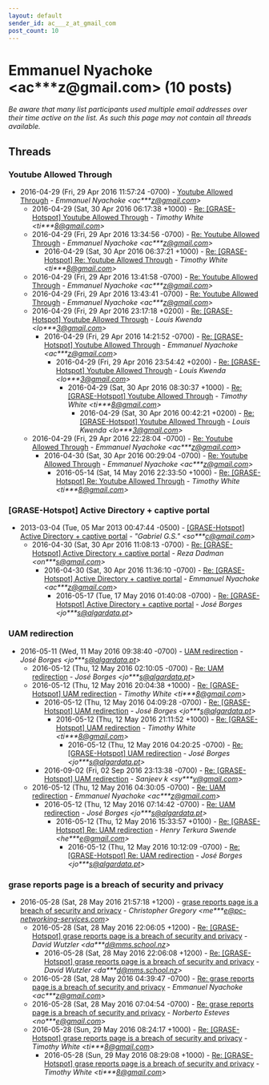 ```yaml
---
layout: default
sender_id: ac___z_at_gmail_com
post_count: 10
---
```


# Emmanuel Nyachoke <ac***z<span>@</span>gmail.com> (10 posts)

_Be aware that many list participants used multiple email addresses over their time active on the list. As such this page may not contain all threads available._

## Threads

### Youtube Allowed Through
+ 2016-04-29 (Fri, 29 Apr 2016 11:57:24 -0700) - [Youtube Allowed Through](/archive/2016/04/f0b708af475ce83d09b2b70b7cbfc67f9351ab21ee017ed55dadfcf4e8e36388) - _Emmanuel Nyachoke \<ac***z@gmail.com\>_
  + 2016-04-29 (Sat, 30 Apr 2016 06:17:38 +1000) - [Re: [GRASE-Hotspot] Youtube Allowed Through](/archive/2016/04/4f19f0b2a76cccd2f3032bf87a26f60a8c22da0c615f340e0fe1d3e82420b9d6) - _Timothy White \<ti***8@gmail.com\>_
  + 2016-04-29 (Fri, 29 Apr 2016 13:34:56 -0700) - [Re: Youtube Allowed Through](/archive/2016/04/b0cb23b63945264e4a471aaa1c527f1386cc6765550f68cab423366f43e2bc00) - _Emmanuel Nyachoke \<ac***z@gmail.com\>_
    + 2016-04-29 (Sat, 30 Apr 2016 06:37:21 +1000) - [Re: [GRASE-Hotspot] Re: Youtube Allowed Through](/archive/2016/04/125977e5ff8474296316b66411b3c61eff02e7b2cd147af5c5fd80d1d3905416) - _Timothy White \<ti***8@gmail.com\>_
  + 2016-04-29 (Fri, 29 Apr 2016 13:41:58 -0700) - [Re: Youtube Allowed Through](/archive/2016/04/3801ab2e76408709ed796c76cf460c12cdf82efb33fa6ea3ee5d003c5f274769) - _Emmanuel Nyachoke \<ac***z@gmail.com\>_
  + 2016-04-29 (Fri, 29 Apr 2016 13:43:41 -0700) - [Re: Youtube Allowed Through](/archive/2016/04/ddca2860824a28b716926bff1b5d1cd6d93c37e01b436888284a2bcc930f7eee) - _Emmanuel Nyachoke \<ac***z@gmail.com\>_
  + 2016-04-29 (Fri, 29 Apr 2016 23:17:18 +0200) - [Re: [GRASE-Hotspot] Youtube Allowed Through](/archive/2016/04/fd4b0a44889d0669e13e5460ac63224eb4a803940b1468e8f12d14d50b6c1444) - _Louis Kwenda \<lo***3@gmail.com\>_
    + 2016-04-29 (Fri, 29 Apr 2016 14:21:52 -0700) - [Re: [GRASE-Hotspot] Youtube Allowed Through](/archive/2016/04/65a2a2a8fed3da6e3ec10bb67135ddab37b4325db81d922025edfa2a14efe5a3) - _Emmanuel Nyachoke \<ac***z@gmail.com\>_
      + 2016-04-29 (Fri, 29 Apr 2016 23:54:42 +0200) - [Re: [GRASE-Hotspot] Youtube Allowed Through](/archive/2016/04/9f381a250aad47808dcd186b203f68c910e6922ad376f965e9c23827907c686e) - _Louis Kwenda \<lo***3@gmail.com\>_
        + 2016-04-29 (Sat, 30 Apr 2016 08:30:37 +1000) - [Re: [GRASE-Hotspot] Youtube Allowed Through](/archive/2016/04/32a4eb6b3d90f0e6d7dd7c08f2fd5b97ee01b9863b26c62713132012fa02e95a) - _Timothy White \<ti***8@gmail.com\>_
          + 2016-04-29 (Sat, 30 Apr 2016 00:42:21 +0200) - [Re: [GRASE-Hotspot] Youtube Allowed Through](/archive/2016/04/e97d1f75a6e420ff75cffc0fad0e40821545d7aed6475f88bf147a221a32e901) - _Louis Kwenda \<lo***3@gmail.com\>_
  + 2016-04-29 (Fri, 29 Apr 2016 22:28:04 -0700) - [Re: Youtube Allowed Through](/archive/2016/04/537345fc9fff4ec269d9c329f9cec9d7e6075a61f9beed9943bbe950d078409a) - _Emmanuel Nyachoke \<ac***z@gmail.com\>_
    + 2016-04-30 (Sat, 30 Apr 2016 00:29:04 -0700) - [Re: Youtube Allowed Through](/archive/2016/04/2baaf41d6aeb65b21937e6c41c84895a260f8b25b92f1900c318262b23db9260) - _Emmanuel Nyachoke \<ac***z@gmail.com\>_
      + 2016-05-14 (Sat, 14 May 2016 22:33:50 +1000) - [Re: [GRASE-Hotspot] Re: Youtube Allowed Through](/archive/2016/05/721e708ab23195718aa9f0c1bd00bc66045cb3e4dc8a0b96eaa95ab254dff4bf) - _Timothy White \<ti***8@gmail.com\>_

### [GRASE-Hotspot] Active Directory + captive portal
+ 2013-03-04 (Tue, 05 Mar 2013 00:47:44 -0500) - [[GRASE-Hotspot] Active Directory + captive portal](/archive/2013/03/2f112d828984f8af8a4edb7ee09abf4403a5887f2b59b566f254a892c0e7f2f2) - _"Gabriel G.S." \<so***c@gmail.com\>_
  + 2016-04-30 (Sat, 30 Apr 2016 11:08:13 -0700) - [Re: [GRASE-Hotspot] Active Directory + captive portal](/archive/2016/04/03fe8cbf02b09efa8cb817afd03ea25b32c5ce75206059d2e2d5b309e9819e2a) - _Reza Dadman \<on***s@gmail.com\>_
    + 2016-04-30 (Sat, 30 Apr 2016 11:36:10 -0700) - [Re: [GRASE-Hotspot] Active Directory + captive portal](/archive/2016/04/bae59492cf6b11f42f560c6fcde639bb6f3bb2d29844bfe50d440f17c3ef33f9) - _Emmanuel Nyachoke \<ac***z@gmail.com\>_
      + 2016-05-17 (Tue, 17 May 2016 01:40:08 -0700) - [Re: [GRASE-Hotspot] Active Directory + captive portal](/archive/2016/05/58fd4814ba84c6f74de6898cf373f9ade125f084a6cdb421cc621ead6dcadf63) - _José Borges \<jo***s@algardata.pt\>_

### UAM redirection
+ 2016-05-11 (Wed, 11 May 2016 09:38:40 -0700) - [UAM redirection](/archive/2016/05/0cf1f725f5e9137e68aee81e215768f51ca77b76b24515d7e93c876597b45ac0) - _José Borges \<jo***s@algardata.pt\>_
  + 2016-05-12 (Thu, 12 May 2016 02:10:05 -0700) - [Re: UAM redirection](/archive/2016/05/d0ed41f18d9837d2a654d4d5003a6215bf9cbead95f021bba865c87708f76622) - _José Borges \<jo***s@algardata.pt\>_
  + 2016-05-12 (Thu, 12 May 2016 20:04:38 +1000) - [Re: [GRASE-Hotspot] UAM redirection](/archive/2016/05/efd76d96fbb970bf041e22533564f2920ce5a4ef06391f5831ca0b9dc677f0ae) - _Timothy White \<ti***8@gmail.com\>_
    + 2016-05-12 (Thu, 12 May 2016 04:09:28 -0700) - [Re: [GRASE-Hotspot] UAM redirection](/archive/2016/05/5ccd30aeb3576b48e61482f8deb6fac0cae40919561e7361b44c9ff1e6fe8283) - _José Borges \<jo***s@algardata.pt\>_
      + 2016-05-12 (Thu, 12 May 2016 21:11:52 +1000) - [Re: [GRASE-Hotspot] UAM redirection](/archive/2016/05/a7e1b56282eb946f52ab33167330725d98f1ffd047fca5ddfd09ff18c1acef59) - _Timothy White \<ti***8@gmail.com\>_
        + 2016-05-12 (Thu, 12 May 2016 04:20:25 -0700) - [Re: [GRASE-Hotspot] UAM redirection](/archive/2016/05/d24463e3cc95c08762bf538a2a04ffdf61a9a2dbe36f0327a28dbd141dd755b6) - _José Borges \<jo***s@algardata.pt\>_
    + 2016-09-02 (Fri, 02 Sep 2016 23:13:38 -0700) - [Re: [GRASE-Hotspot] UAM redirection](/archive/2016/09/f1be64180731b4cedcf823dd9f230c7d2a92cdbd984080c7eda8f29f8f496470) - _Sanjeev k \<sy***v@gmail.com\>_
  + 2016-05-12 (Thu, 12 May 2016 04:30:05 -0700) - [Re: UAM redirection](/archive/2016/05/c1516e01ebf94b5430b7c4026bc3a4155d8e12d22e8584ac36beb322bfdca05f) - _Emmanuel Nyachoke \<ac***z@gmail.com\>_
    + 2016-05-12 (Thu, 12 May 2016 07:14:42 -0700) - [Re: UAM redirection](/archive/2016/05/094ab1e835db998c9a08bc502d8d88f562925d1c6a4ea2aaadf68fbbad86ebc4) - _José Borges \<jo***s@algardata.pt\>_
      + 2016-05-12 (Thu, 12 May 2016 15:33:57 +0100) - [Re: [GRASE-Hotspot] Re: UAM redirection](/archive/2016/05/8a869cdbb66d515717c66b204d321b288768a60a3884efe1b2e3cac5332aa58a) - _Henry Terkura Swende \<he***e@gmail.com\>_
        + 2016-05-12 (Thu, 12 May 2016 10:12:09 -0700) - [Re: [GRASE-Hotspot] Re: UAM redirection](/archive/2016/05/26095fee27298b4cc9677684344c1bccc0b28421959fcb2588489e8e3546de50) - _José Borges \<jo***s@algardata.pt\>_

### grase reports page is a breach of security and privacy
+ 2016-05-28 (Sat, 28 May 2016 21:57:18 +1200) - [grase reports page is a breach of security and privacy](/archive/2016/05/f4e6c4c60021f171417bafc1fac8f47624ba8084a880248dd10cdf6c613e0834) - _Christopher Gregory \<me***e@pc-networking-services.com\>_
  + 2016-05-28 (Sat, 28 May 2016 22:06:05 +1200) - [Re: [GRASE-Hotspot] grase reports page is a breach of security and privacy](/archive/2016/05/500dfe27811e9c81c8f592334f1c9c9eb485e3a1f0daed2b336fbf06f6048745) - _David Wutzler \<da***d@mms.school.nz\>_
    + 2016-05-28 (Sat, 28 May 2016 22:06:08 +1200) - [Re: [GRASE-Hotspot] grase reports page is a breach of security and privacy](/archive/2016/05/5625151fd074da24820f98c3f052c473f99d7e86b71252ad5624a9c70f0d8050) - _David Wutzler \<da***d@mms.school.nz\>_
  + 2016-05-28 (Sat, 28 May 2016 04:39:47 -0700) - [Re: grase reports page is a breach of security and privacy](/archive/2016/05/463016f911a88bcaf31b9d1cf742ca462a37333d011059b5a13554b4fc409e31) - _Emmanuel Nyachoke \<ac***z@gmail.com\>_
  + 2016-05-28 (Sat, 28 May 2016 07:04:54 -0700) - [Re: grase reports page is a breach of security and privacy](/archive/2016/05/b38b40e05e08d2b87a1f80343803aa55fde4fd242a49a92076c044a6101cd9ea) - _Norberto Esteves \<no***e@gmail.com\>_
  + 2016-05-28 (Sun, 29 May 2016 08:24:17 +1000) - [Re: [GRASE-Hotspot] grase reports page is a breach of security and privacy](/archive/2016/05/b3e8f33a9c01acb1b8ad42719da22afafa0c267edf3b995cde17be1a86b6af69) - _Timothy White \<ti***8@gmail.com\>_
    + 2016-05-28 (Sun, 29 May 2016 08:29:08 +1000) - [Re: [GRASE-Hotspot] grase reports page is a breach of security and privacy](/archive/2016/05/582e93d6c93c8779d9cba2d1b0e5f27b5c63703a99bdc440097a76a1de5ee7a9) - _Timothy White \<ti***8@gmail.com\>_


